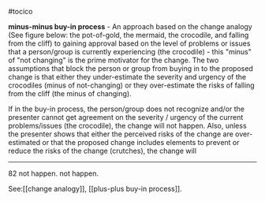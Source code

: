 #tocico

<b>minus-minus buy-in process</b> - An approach based on the change analogy (See figure below: the pot-of-gold, the mermaid, the crocodile, and falling from the cliff) to gaining approval based on the level of problems or issues that a person/group is currently experiencing (the crocodile) - this "minus" of "not changing" is the prime motivator for the change.  The two assumptions that block the person or group from buying in to the proposed change is that either they under-estimate the severity and urgency of the crocodiles (minus of not-changing) or they over-estimate the risks of falling from the cliff (the minus of changing).  

 If in the buy-in process, the person/group does not recognize and/or the presenter cannot get agreement on the severity / urgency of the current problems/issues (the crocodile), the change will not happen. Also, unless the presenter shows that either the perceived risks of the change are over-estimated or that the proposed change includes elements to prevent or reduce the risks of the change (crutches), the change will 
<hr/>
82 
not happen. 
not happen. 



See:[[change analogy]], [[plus-plus buy-in process]].
